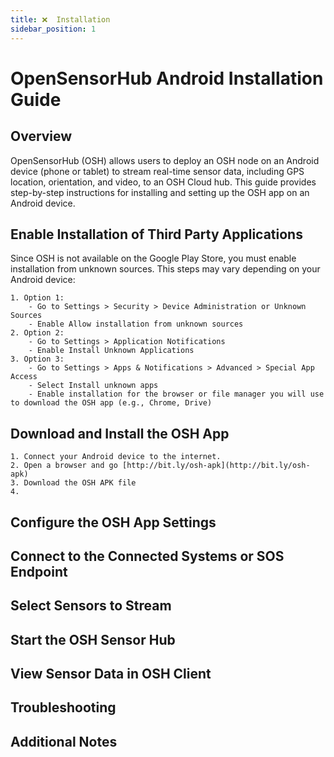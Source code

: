 ```yaml
---
title: ❌  Installation
sidebar_position: 1
---
```


# OpenSensorHub Android Installation Guide


## Overview

OpenSensorHub (OSH) allows users to deploy an OSH node on an Android device (phone or tablet) to stream real-time sensor data, including GPS location, orientation, and video, to an OSH Cloud hub. This guide provides step-by-step instructions for installing and setting up the OSH app on an Android device.
<!-- 
OpenSensorHub (OSH) can be deployed on any Android device. This allows all sensors on the Android phone (including Bluetooth connected sensors) to be sent and managed the by OSH hub. 

All observations are sent in real-time to an OSH Node deployed on a computer or cloud through a transactional SOS service and now it supports the Connected Systems API service.

The instructions below are a guide to adding the OSH app to your Android device, setting up real-time streaming of sensor data (e.g. location, orientation, and video) to an OSH Node or Cloud and immediate visualization of this data on the respected web client: SOS-T or Connecected Systems API Client.  -->

## Enable Installation of Third Party Applications
Since OSH is not available on the Google Play Store, you must enable installation from unknown sources. This steps may vary depending on your Android device:

    1. Option 1: 
        - Go to Settings > Security > Device Administration or Unknown Sources
        - Enable Allow installation from unknown sources
    2. Option 2: 
        - Go to Settings > Application Notifications 
        - Enable Install Unknown Applications
    3. Option 3: 
        - Go to Settings > Apps & Notifications > Advanced > Special App Access
        - Select Install unknown apps
        - Enable installation for the browser or file manager you will use to download the OSH app (e.g., Chrome, Drive)


## Download and Install the OSH App 
    1. Connect your Android device to the internet.
    2. Open a browser and go [http://bit.ly/osh-apk](http://bit.ly/osh-apk)
    3. Download the OSH APK file
    4. 

## Configure the OSH App Settings


## Connect to the Connected Systems or SOS Endpoint


## Select Sensors to Stream


## Start the OSH Sensor Hub


## View Sensor Data in OSH Client


## Troubleshooting


## Additional Notes

